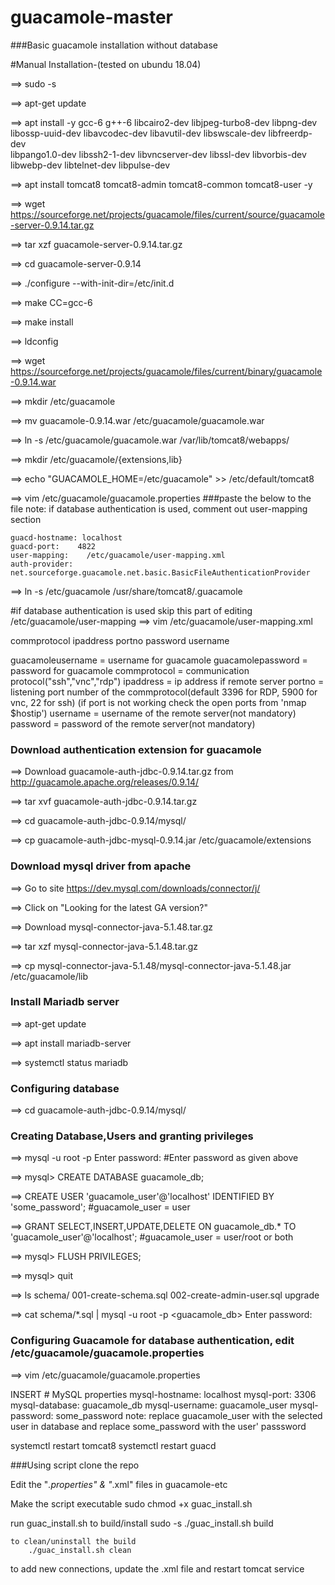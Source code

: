 # guacamole-master

###Basic guacamole installation without database


#Manual Installation-(tested on ubundu 18.04)

==> sudo -s

==> apt-get update

==> apt install -y  gcc-6 g++-6 libcairo2-dev libjpeg-turbo8-dev libpng-dev \
	libossp-uuid-dev libavcodec-dev libavutil-dev libswscale-dev libfreerdp-dev \
	libpango1.0-dev libssh2-1-dev libvncserver-dev libssl-dev libvorbis-dev libwebp-dev libtelnet-dev libpulse-dev

==> apt install tomcat8 tomcat8-admin tomcat8-common tomcat8-user -y

==> wget https://sourceforge.net/projects/guacamole/files/current/source/guacamole-server-0.9.14.tar.gz

==> tar xzf guacamole-server-0.9.14.tar.gz 

==> cd guacamole-server-0.9.14

==> ./configure --with-init-dir=/etc/init.d

==> make CC=gcc-6

==> make install

==> ldconfig

==> wget https://sourceforge.net/projects/guacamole/files/current/binary/guacamole-0.9.14.war

==> mkdir /etc/guacamole

==> mv guacamole-0.9.14.war /etc/guacamole/guacamole.war

==> ln -s /etc/guacamole/guacamole.war /var/lib/tomcat8/webapps/

==> mkdir /etc/guacamole/{extensions,lib}

==> echo "GUACAMOLE_HOME=/etc/guacamole" >> /etc/default/tomcat8

==> vim /etc/guacamole/guacamole.properties ###paste the below to the file
	note: if database authentication is used, comment out user-mapping section

	guacd-hostname: localhost
	guacd-port:    4822
	user-mapping:    /etc/guacamole/user-mapping.xml
	auth-provider:    net.sourceforge.guacamole.net.basic.BasicFileAuthenticationProvider


==> ln -s /etc/guacamole /usr/share/tomcat8/.guacamole



#if database authentication is used skip this part of editing /etc/guacamole/user-mapping
==> vim /etc/guacamole/user-mapping.xml

<user-mapping>
	<authorize username="guacamoleusername" password="guacamolepassword">
		<connection name="Mst to be printed on to the guacamole UI">
			<protocol>commprotocol</protocol>
			<param name="hostname">ipaddress</param>
			<param name="port">portno</param>
			<param name="password">password</param>
			<param name="username">username</param>
		</connection>	
	</authorize>
</user-mapping>
			
			
guacamoleusername	=	username for guacamole
guacamolepassword	=	password for guacamole
commprotocol		=	communication protocol("ssh","vnc","rdp")
ipaddress		=	ip address if remote server
portno			=	listening port number of the commprotocol(default 3396 for RDP, 5900 for vnc, 22 for ssh)
				(if port is not working check the open ports from 'nmap $hostip')
username		=	username of the remote server(not mandatory)
password		=	password of the remote server(not mandatory)



### Download authentication extension for guacamole
==> Download guacamole-auth-jdbc-0.9.14.tar.gz from http://guacamole.apache.org/releases/0.9.14/

==> tar xvf guacamole-auth-jdbc-0.9.14.tar.gz

==> cd guacamole-auth-jdbc-0.9.14/mysql/

==> cp guacamole-auth-jdbc-mysql-0.9.14.jar /etc/guacamole/extensions


### Download mysql driver from apache
==> Go to site https://dev.mysql.com/downloads/connector/j/

==> Click on "Looking for the latest GA version?"

==> Download mysql-connector-java-5.1.48.tar.gz

==> tar xzf mysql-connector-java-5.1.48.tar.gz

==> cp mysql-connector-java-5.1.48/mysql-connector-java-5.1.48.jar /etc/guacamole/lib


### Install Mariadb server

==> apt-get update

==> apt install mariadb-server

==> systemctl status mariadb

### Configuring database
==> cd guacamole-auth-jdbc-0.9.14/mysql/

### Creating Database,Users and granting privileges
==> mysql -u root -p
Enter password: <password>
#Enter password as given above

==> mysql> CREATE DATABASE guacamole_db;

==> CREATE USER 'guacamole_user'@'localhost' IDENTIFIED BY 'some_password';
#guacamole_user = user 

==> GRANT SELECT,INSERT,UPDATE,DELETE ON guacamole_db.* TO 'guacamole_user'@'localhost';
#guacamole_user = user/root or both

==> mysql> FLUSH PRIVILEGES;

==> mysql> quit

==> ls schema/
001-create-schema.sql  002-create-admin-user.sql  upgrade

==> cat schema/*.sql | mysql -u root -p <guacamole_db>
Enter password: <password>



### Configuring Guacamole for database authentication, edit /etc/guacamole/guacamole.properties
==> vim /etc/guacamole/guacamole.properties

INSERT
	# MySQL properties
	mysql-hostname: localhost
	mysql-port: 3306
	mysql-database: guacamole_db
	mysql-username: guacamole_user
	mysql-password: some_password
note: replace guacamole_user with the selected user in database and replace some_password with the user' passsword


systemctl restart tomcat8
systemctl restart guacd


###Using script
clone the repo

Edit the "*.properties" & "*.xml" files in guacamole-etc

Make the script executable
	sudo chmod +x guac_install.sh

run guac_install.sh
	to build/install
		sudo -s
		./guac_install.sh build

	to clean/uninstall the build
		./guac_install.sh clean
	
to add new connections, update the .xml file and restart tomcat service

